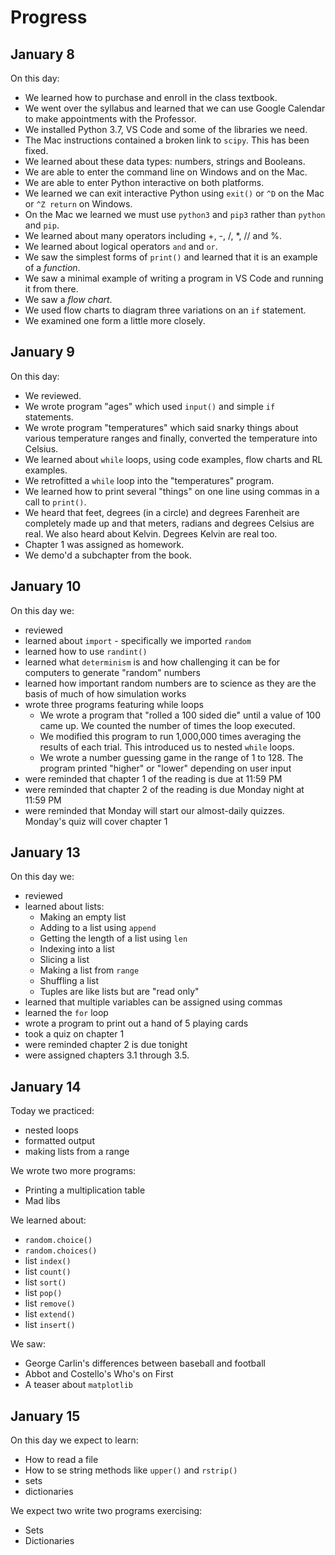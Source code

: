 # Progress

## January 8

On this day:
* We learned how to purchase and enroll in the class textbook.
* We went over the syllabus and learned that we can use Google Calendar to make appointments with the Professor.
* We installed Python 3.7, VS Code and some of the libraries we need.
* The Mac instructions contained a broken link to `scipy`. This has been fixed.
* We learned about these data types: numbers, strings and Booleans.
* We are able to enter the command line on Windows and on the Mac.
* We are able to enter Python interactive on both platforms.
* We learned we can exit interactive Python using `exit()` or `^D` on the Mac or `^Z return` on Windows.
* On the Mac we learned we must use `python3` and `pip3` rather than `python` and `pip`.
* We learned about many operators including +, -, /, *, // and %.
* We learned about logical operators `and` and `or`.
* We saw the simplest forms of `print()` and learned that it is an example of a *function*.
* We saw a minimal example of writing a program in VS Code and running it from there.
* We saw a *flow chart*.
* We used flow charts to diagram three variations on an `if` statement.
* We examined one form a little more closely.

## January 9

On this day:
* We reviewed. 
* We wrote program "ages" which used `input()` and simple `if` statements.
* We wrote program "temperatures" which said snarky things about various temperature ranges and finally, converted the temperature into Celsius.
* We learned about `while` loops, using code examples, flow charts and RL examples.
* We retrofitted a `while` loop into the "temperatures" program.
* We learned how to print several "things" on one line using commas in a call to `print()`.
* We heard that feet, degrees (in a circle) and degrees Farenheit are completely made up and that meters, radians and degrees Celsius are real. We also heard about Kelvin. Degrees Kelvin are real too.
* Chapter 1 was assigned as homework.
* We demo'd a subchapter from the book.

## January 10

On this day we:

* reviewed
* learned about `import` - specifically we imported `random`
* learned how to use `randint()`
* learned what `determinism` is and how challenging it can be for computers to generate "random" numbers
* learned how important random numbers are to science as they are the basis of much of how simulation works
* wrote three programs featuring while loops
    * We wrote a program that "rolled a 100 sided die" until a value of 100 came up. We counted the number of times the loop executed.
	* We modified this program to run 1,000,000 times averaging the results of each trial. This introduced us to nested `while` loops.
	* We wrote a number guessing game in the range of 1 to 128. The program printed "higher" or "lower" depending on user input
* were reminded that chapter 1 of the reading is due at 11:59 PM
* were reminded that chapter 2 of the reading is due Monday night at 11:59 PM
* were reminded that Monday will start our almost-daily quizzes. Monday's quiz will cover chapter 1

## January 13

On this day we:

* reviewed
* learned about lists:
    * Making an empty list
    * Adding to a list using `append`
    * Getting the length of a list using `len`
    * Indexing into a list
    * Slicing a list
    * Making a list from `range`
    * Shuffling a list
    * Tuples are like lists but are "read only"
* learned that multiple variables can be assigned using commas
* learned the `for` loop
* wrote a program to print out a hand of 5 playing cards
* took a quiz on chapter 1
* were reminded chapter 2 is due tonight
* were assigned chapters 3.1 through 3.5.

## January 14

Today we practiced:

* nested loops
* formatted output
* making lists from a range

We wrote two more programs:

* Printing a multiplication table
* Mad libs

We learned about:

* `random.choice()`
* `random.choices()`
* list `index()`
* list `count()`
* list `sort()`
* list `pop()`
* list `remove()`
* list `extend()`
* list `insert()`

We saw:

* George Carlin's differences between baseball and football
* Abbot and Costello's Who's on First
* A teaser about `matplotlib`

## January 15

On this day we expect to learn:

* How to read a file
* How to se string methods like `upper()` and `rstrip()`
* sets
* dictionaries

We expect two write two programs exercising:

* Sets
* Dictionaries



